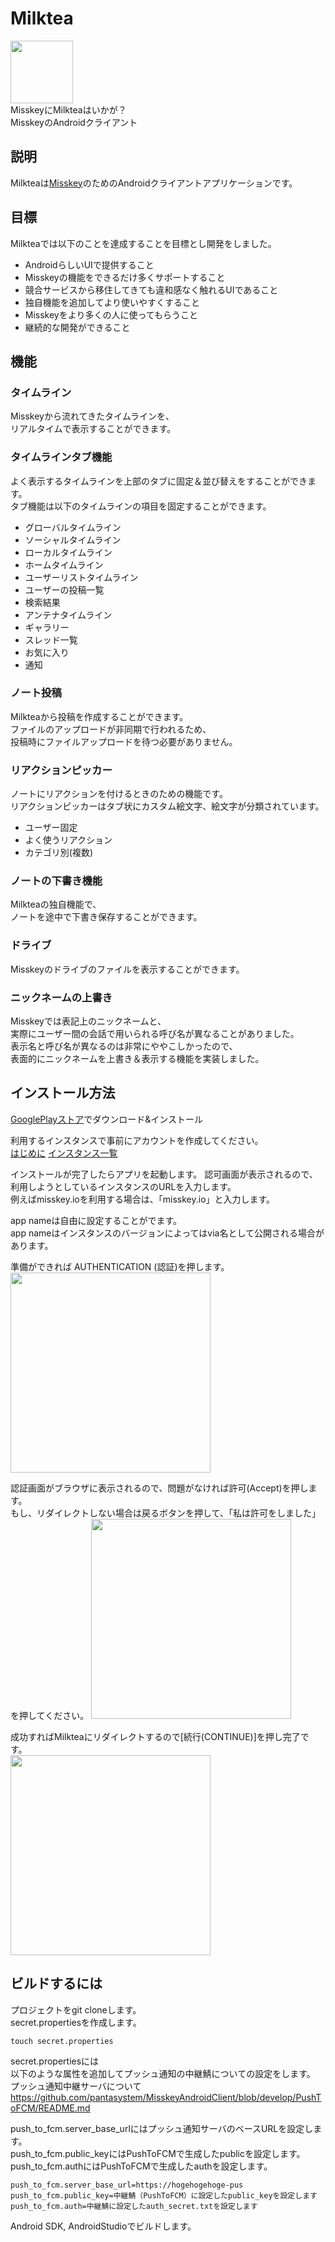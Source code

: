 # Milktea

<img src="https://github.com/Kinoshita0623/MisskeyAndroidClient/blob/master/app/src/main/ic_launcher-web.png?raw=true" width="100px">
<br>
MisskeyにMilkteaはいかが？<br>
MisskeyのAndroidクライアント<br>

## 説明
Milkteaは[Misskey](https://github.com/misskey-dev/misskey)のためのAndroidクライアントアプリケーションです。<br>

## 目標
Milkteaでは以下のことを達成することを目標とし開発をしました。
- AndroidらしいUIで提供すること
- Misskeyの機能をできるだけ多くサポートすること
- 競合サービスから移住してきても違和感なく触れるUIであること
- 独自機能を追加してより使いやすくすること
- Misskeyをより多くの人に使ってもらうこと
- 継続的な開発ができること

## 機能
### タイムライン
Misskeyから流れてきたタイムラインを、<br>
リアルタイムで表示することができます。<br>

### タイムラインタブ機能
よく表示するタイムラインを上部のタブに固定＆並び替えをすることができます。<br>
タブ機能は以下のタイムラインの項目を固定することができます。
- グローバルタイムライン
- ソーシャルタイムライン
- ローカルタイムライン
- ホームタイムライン
- ユーザーリストタイムライン
- ユーザーの投稿一覧
- 検索結果
- アンテナタイムライン
- ギャラリー
- スレッド一覧
- お気に入り
- 通知
### ノート投稿
Milkteaから投稿を作成することができます。<br>
ファイルのアップロードが非同期で行われるため、<br>
投稿時にファイルアップロードを待つ必要がありません。<br>

### リアクションピッカー
ノートにリアクションを付けるときのための機能です。<br>
リアクションピッカーはタブ状にカスタム絵文字、絵文字が分類されています。<br>
- ユーザー固定
- よく使うリアクション
- カテゴリ別(複数)

### ノートの下書き機能
Milkteaの独自機能で、<br>
ノートを途中で下書き保存することができます。
### ドライブ
Misskeyのドライブのファイルを表示することができます。

### ニックネームの上書き
Misskeyでは表記上のニックネームと、<br>
実際にユーザー間の会話で用いられる呼び名が異なることがありました。<br>
表示名と呼び名が異なるのは非常にややこしかったので、<br>
表面的にニックネームを上書き＆表示する機能を実装しました。<br>


## インストール方法
[GooglePlayストア](https://play.google.com/store/apps/details?id=jp.panta.misskeyandroidclient)でダウンロード&インストール

利用するインスタンスで事前にアカウントを作成してください。<br>
[はじめに](https://join.misskey.page/ja/wiki/first)
[インスタンス一覧](https://join.misskey.page/ja/wiki/instances/)

インストールが完了したらアプリを起動します。
認可画面が表示されるので、利用しようとしているインスタンスのURLを入力します。<br>
例えばmisskey.ioを利用する場合は、「misskey.io」と入力します。

app nameは自由に設定することがでます。<br>
app nameはインスタンスのバージョンによってはvia名として公開される場合があります。<br>

準備ができれば AUTHENTICATION (認証)を押します。<br>
<img src="https://user-images.githubusercontent.com/38454985/81928170-d03c8080-961f-11ea-8acc-b1d752d72de7.png" width="320px">

認証画面がブラウザに表示されるので、問題がなければ許可(Accept)を押します。<br>
もし、リダイレクトしない場合は戻るボタンを押して、「私は許可をしました」を押してください。
<img src="https://user-images.githubusercontent.com/38454985/81928454-3cb77f80-9620-11ea-839b-ea28962a0a92.png" width="320px"><br>

成功すればMilkteaにリダイレクトするので[続行(CONTINUE)]を押し完了です。<br>
<img src="https://user-images.githubusercontent.com/38454985/81928572-6c668780-9620-11ea-800a-bbb03721ce8e.png" width="320px"><br>



## ビルドするには

プロジェクトをgit cloneします。<br>
secret.propertiesを作成します。<br>
```
touch secret.properties
```
secret.propertiesには<br>
以下のような属性を追加してプッシュ通知の中継鯖についての設定をします。<br>
プッシュ通知中継サーバについて<br>
https://github.com/pantasystem/MisskeyAndroidClient/blob/develop/PushToFCM/README.md<br>

push_to_fcm.server_base_urlにはプッシュ通知サーバのベースURLを設定します。<br>
push_to_fcm.public_keyにはPushToFCMで生成したpublicを設定します。<br>
push_to_fcm.authにはPushToFCMで生成したauthを設定します。

```
push_to_fcm.server_base_url=https://hogehogehoge-pus
push_to_fcm.public_key=中継鯖（PushToFCM）に設定したpublic_keyを設定します
push_to_fcm.auth=中継鯖に設定したauth_secret.txtを設定します
```
Android SDK, AndroidStudioでビルドします。
